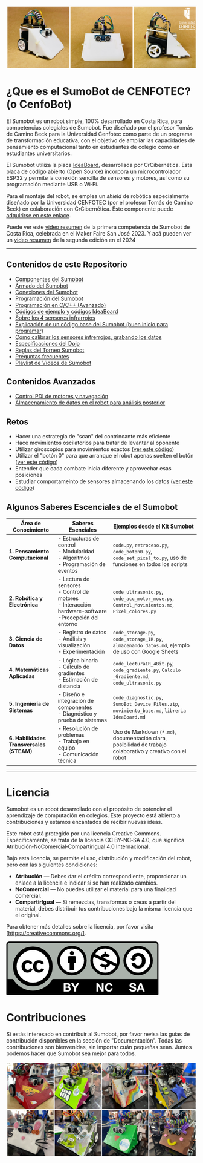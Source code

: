 ![SumoBot](https://github.com/Universidad-Cenfotec/Sumobot/blob/main/imagenes/SumobotBanner2025.png)

# ¿Que es el SumoBot de CENFOTEC? (o CenfoBot)

El Sumobot es un robot simple, 100% desarrollado en Costa Rica, para competencias colegiales de Sumobot. Fue diseñado por el profesor Tomás de Camino Beck para la Universidad Cenfotec como parte de un programa de transformación educativa, con el objetivo de ampliar las capacidades de pensamiento computacional tanto en estudiantes de colegio como en estudiantes universitarios.

El Sumobot utiliza la placa [IdeaBoard](https://github.com/CRCibernetica/circuitpython-ideaboard/wiki), desarrollada por CrCibernética. Esta placa de código abierto (Open Source) incorpora un microcontrolador ESP32 y permite la conexión sencilla de sensores y motores, así como su programación mediante USB o Wi‑Fi.

Para el montaje del robot, se emplea un *shield* de robótica especialmente diseñado por la Universidad CENFOTEC (por el profesor Tomás de Camino Beck) en colaboración con CrCibernética. Este componente puede [adquirirse en este enlace](https://www.crcibernetica.com/sumobot-shield/).


Puede ver este [video resumen](https://youtu.be/L98O-mApjXQ) de la primera competencia de Sumobot de Costa Rica, celebrada en el Maker Faire San José 2023. Y acá pueden ver un [video resumen](https://youtu.be/9zarR0cKY90?si=D4UTzPx91h4megWT) de la segunda edición en el 2024

---

## Contenidos de este Repositorio

- [Componentes del Sumobot](https://github.com/Universidad-Cenfotec/Sumobot/blob/main/componentes2025.md)
- [Armado del Sumobot](https://github.com/Universidad-Cenfotec/Sumobot/blob/main/armado_2025.md)
- [Conexiones del Sumobot](https://github.com/Universidad-Cenfotec/Sumobot/blob/main/conecciones.md)
- [Programación del Sumobot](https://github.com/Universidad-Cenfotec/Sumobot/blob/main/programacion.md)
- [Programación en C/C++ (Avanzado)](https://github.com/Universidad-Cenfotec/Sumobot/tree/main/c%C3%B3digos_de_ejemplo_c%2B%2B/sumobot)
- [Códigos de ejemplo y códigos IdeaBoard](https://github.com/Universidad-Cenfotec/Sumobot/tree/main/c%C3%B3digos_de_ejemplo)
- [Sobre los 4 sensores infrarrojos](https://github.com/Universidad-Cenfotec/Sumobot/blob/main/c%C3%B3digos_de_ejemplo/sensores_infrarrojos.md)
- [Explicación de un código base del Sumobot (buen inicio para programar)](https://github.com/Universidad-Cenfotec/Sumobot/blob/main/c%C3%B3digos_de_ejemplo/movimiento_base.md)
- [Cómo calibrar los sensores infrerrojos, grabando los datos](https://youtu.be/5G9ZTyPEq5s?si=Cqf4HQZEF9e04VTD)
- [Especificaciones del Dojo](https://github.com/Universidad-Cenfotec/Sumobot/blob/main/dojo.md)
- [Reglas del Torneo Sumobot](https://github.com/Universidad-Cenfotec/Sumobot/blob/main/reglas_2025.md)
- [Preguntas frecuentes](https://github.com/Universidad-Cenfotec/Sumobot/blob/main/FAQ.md)
- [Playlist de Videos de Sumobot](https://www.youtube.com/watch?v=Cxlyzh-E9kE&list=PLySA0noR1JGVZg5L3hGVwRD3PP2ibNYMT)

## Contenidos Avanzados
- [Control PDI de motores y navegación](https://github.com/Universidad-Cenfotec/Sumobot/blob/main/c%C3%B3digos_de_ejemplo/Control_Movimientos.md)
- [Almacenamiento de datos en el robot para análisis posterior](https://github.com/Universidad-Cenfotec/Sumobot/blob/main/c%C3%B3digos_de_ejemplo/almacenando_datos.md)


## Retos

- Hacer una estrategia de "scan" del contrincante más eficiente
- Hace movimientos oscilatorios para tratar de levantar al oponente
- Utilizar giroscopios para movimientos exactos ([ver este código](https://github.com/Universidad-Cenfotec/Sumobot/blob/main/c%C3%B3digos_de_ejemplo/Control_Movimientos.md))
- Utilizar el "botón 0" para que arranque el robot apenas suelten el botón ([ver este código](https://github.com/Universidad-Cenfotec/Sumobot/blob/main/c%C3%B3digos_de_ejemplo/code_boton0.py))
- Entender que cada combate inicia diferente y aprovechar esas posiciones
- Estudiar comportameinto de sensores almacenando los datos ([ver este código](https://github.com/Universidad-Cenfotec/Sumobot/blob/main/c%C3%B3digos_de_ejemplo/almacenando_datos.md))

## Algunos Saberes Escenciales de el Sumobot


| Área de Conocimiento                     | Saberes Esenciales                                                                     | Ejemplos desde el Kit Sumobot                                                                              |
| ---------------------------------------- | -------------------------------------------------------------------------------------- | ---------------------------------------------------------------------------------------------------------- |
| **1. Pensamiento Computacional**         | - Estructuras de control<br>- Modularidad<br>- Algoritmos<br>- Programación de eventos | `code.py`, `retroceso.py`, `code_boton0.py`, `code_set_pixel_to.py`, uso de funciones en todos los scripts |
| **2. Robótica y Electrónica**            | - Lectura de sensores<br>- Control de motores<br>- Interacción hardware-software -Precepción del entorno      | `code_ultrasonic.py`, `code_acc_motor_move.py`, `Control_Movimientos.md`, `Pixel_colores.py`               |
| **3. Ciencia de Datos**                  | - Registro de datos<br>- Análisis y visualización<br>- Experimentación                 | `code_storage.py`, `code_storage_IR.py`, `almacenando_datos.md`, ejemplo de uso con Google Sheets          |
| **4. Matemáticas Aplicadas**             | - Lógica binaria<br>- Cálculo de gradientes<br>- Estimación de distancia               | `code_lecturaIR_4Bit.py`, `code_gradiente.py`, `Calculo _Gradiente.md`, `code_ultrasonic.py`               |
| **5. Ingeniería de Sistemas**            | - Diseño e integración de componentes<br>- Diagnóstico y prueba de sistemas            | `code_diagnostic.py`, `SumoBot_Device_Files.zip`, `movimiento_base.md`, `libreria IdeaBoard.md`            |
| **6. Habilidades Transversales (STEAM)** | - Resolución de problemas<br>- Trabajo en equipo<br>- Comunicación técnica             | Uso de Markdown (`*.md`), documentación clara, posibilidad de trabajo colaborativo y creativo con el robot |


---

# Licencia

Sumobot es un robot desarrollado con el propósito de potenciar el aprendizaje de computación en colegios. Este proyecto está abierto a contribuciones y estamos encantados de recibir nuevas ideas.

Este robot está protegido por una licencia Creative Commons. Específicamente, se trata de la licencia CC BY‑NC‑SA 4.0, que significa Atribución‑NoComercial‑CompartirIgual 4.0 Internacional.

Bajo esta licencia, se permite el uso, distribución y modificación del robot, pero con las siguientes condiciones:
- **Atribución** — Debes dar el crédito correspondiente, proporcionar un enlace a la licencia e indicar si se han realizado cambios.
- **NoComercial** — No puedes utilizar el material para una finalidad comercial.
- **CompartirIgual** — Si remezclas, transformas o creas a partir del material, debes distribuir tus contribuciones bajo la misma licencia que el original.

Para obtener más detalles sobre la licencia, por favor visita [https://creativecommons.org/].

![CC](imagenes/Reconocimiento-no-comercial-sin-obra-derivada.png)

# Contribuciones

Si estás interesado en contribuir al Sumobot, por favor revisa las guías de contribución disponibles en la sección de "Documentación". Todas las contribuciones son bienvenidas, sin importar cuán pequeñas sean. Juntos podemos hacer que Sumobot sea mejor para todos.

![SumoBot1](imagenes/abajo2025.png)
